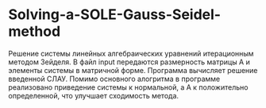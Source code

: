 # Solving-a-SOLE-Gauss-Seidel-method
Решение системы линейных алгебраических уравнений итерационным методом Зейделя.  В файл input передаются размерность матрицы А и элементы системы в матричной форме. Программа вычисляет решение введенной СЛАУ. Помимо основного алогритма в программе реализовано приведение системы к нормальной, а А к положительно определенной, что улучшает сходимость метода.
